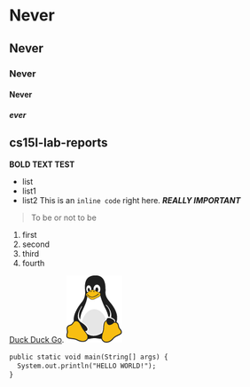 # Never
## Never
### Never
#### Never
##### ever
cs15l-lab-reports
---
**BOLD TEXT TEST**
* list
* list1
* list2
This is an `inline code` right here.
***REALLY IMPORTANT***
>To be or not to be
1. first
2. second
3. third
4. fourth
  <html>
      <head>
      </head>
   </html>

[Duck Duck Go](https://duckduckgo.com).
![Tux, the Linux mascot](/tux.png)
```
public static void main(String[] args) {
  System.out.println("HELLO WORLD!");
}
```
